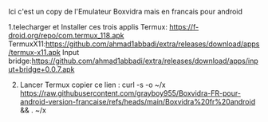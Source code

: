 Ici c'est un copy de l'Emulateur Boxvidra mais en francais pour android 

1.telecharger et Installer ces trois applis
Termux: https://f-droid.org/repo/com.termux_118.apk
TermuxX11:https://github.com/ahmad1abbadi/extra/releases/download/apps/termux-x11.apk
Input bridge:https://github.com/ahmad1abbadi/extra/releases/download/apps/input+bridge+0.0.7.apk

2. Lancer Termux copier ce lien :
   curl -s -o ~/x https://raw.githubusercontent.com/grayboy955/Boxvidra-FR-pour-android-version-francaise/refs/heads/main/Boxvidra%20fr%20android && . ~/x
